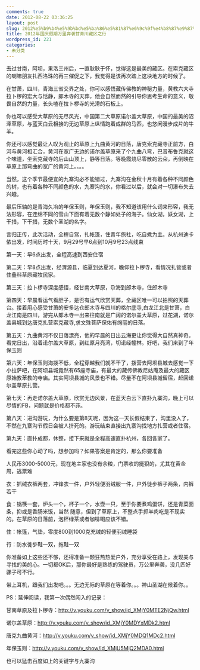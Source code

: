 ```yaml
---
comments: true
date: 2012-08-22 03:36:25
layout: post
slug: 2012%e5%b9%b4%e5%9b%bd%e5%ba%86%e5%81%87%e6%9c%9f%e4%b8%87%e9%87%8c%e5%a5%94%e8%a2%ad%e7%94%98%e9%9d%92%e5%b7%9d%e8%97%8f%e5%8c%ba%e4%b9%8b%e8%a1%8c
title: 2012年国庆假期万里奔袭甘青川藏区之行
wordpress_id: 221
categories:
- 未分类
---
```


去过甘南，阿坝，果洛三州后，一直耿耿于怀，觉得这是最美的藏区。在索克藏区的喇嘛朋友扎西洛珠的再三催促之下，我觉得是该再次踏上这块地方的时候了。

在甘萧，四川，青海三省交界之处，你可以感悟藏传佛教的神秘力量，黄教六大寺拉卜椤的宏大与恬静，郎木寺的天葬，他会自然而然的引导你思考生命的意义，敬畏自然的力量，长头嗑在拉卜椤寺的光滑的石板上。

你也可以感受大草原的无尽风光，中国第二大草原诺尔盖大草原，中国的最美的沼泽草原，与蓝天白云相接的无边草原上纵情跑着成群的马匹，也悠闲漫步成片的牛羊。

你还可以感觉最让人叹为观止的草原上九曲黄河的日落，唐克索克藏寺正前方，白河与黄河相汇合，黄河在宽广无边的诺尔盖草原来了个九曲八弯，巴音布鲁克就这个味道，坐索克藏寺的后山山顶上，静等日落。等晚霞烧尽零散的云朵，再倒映在草原上那弯曲的宽广的黄河上。。。。

当然，这个季节最便宜的九寨沟必不能错过，九寨沟在金秋十月有着各种不同颜色的树，也有着各种不同颜色的水，九寨沟的水，你看过以后，就会对一切瀑布失去兴趣。

最后压轴的是青海久冶的年保玉则，年保玉则，我不知道该用什么词来形容，我无法形容，在连绵不同的雪山下面有着无数个静如处子的海子。仙女湖，妖女湖，上干措，下干措，无数个圣湖的名字。

言归正传，此次活动，全程自驾，扎帐篷，住青年旅社，吃自煮为主。从杭州迪卡侬出发，时间历时十天，9月29号早6点到10月9号23点线束

第一天：早6点出发，全程高速到西安住宿

第二天：早8点出发，经渭源县，临夏到达夏河，瞻仰拉卜椤寺，看情况扎营或者住叠科草原藏牧民家。

第三天：拉卜椤寺深度感悟，经甘南大草原，尕海到郎木寺，住郎木寺

第四天：早晨看运气看胆子，是否有运气欣赏天葬，全藏区唯一可以拍照的天葬台。接着用心感受甘萧的安多达仓郎木寺与四川的格尔底寺,白龙江北是甘萧，白龙江南是四川，游完从郎木寺一出来往南就是广阔的诺尔盖大草原，过花湖，诺尔盖县城到达唐克扎营索克藏寺,求文殊菩萨保佑有绚丽的日落。

第五天：九曲黄河不仅日落漂亮，他的早晨的日出云海更让你觉得大自然真神奇。看完日出，沿着诺尔盖大草原，到红原月亮湾，切诺经幢林。好吧，我们来到了年保玉则

第六天：年保玉则海拨不低，全程穿越我们就不干了，拨营去阿坝县城去感觉一下小拉萨吧，在阿坝县城竟然有65座寺庙，有最大的藏传佛教尼姑庵及最大的藏区原始教苯教的寺庙。其实阿坝县城的风景也不错。尽量不在阿坝县城留宿，赶回诺尔盖草原扎营。

第七天：再走诺尔盖大草原，欣赏无边风景，在蓝天白云下直扑九寨沟，晚上可以尽情的FB，问题就是价格都不菲。

第八天：进沟游玩，为什么要是第8天呢，因为这一天长假结束了，沟里没人了，不然在九寨沟节假日会被人挤死的。游玩结束直接出九寨沟找地方扎营或者住宿。

第九天：直扑成都，休整，接下来就是全程高速直扑杭州，各回各家了。

看完这些你心动了吗，想参加吗？如果答案是肯定的，那么你要准备

人民币3000-5000元，现在地主家也没有余粮，门票收的挺狠的，尤其在黄金周，逃票难

衣：抓绒衣裤两套，冲锋衣一件，户外轻便羽绒服一件，户外徒步裤子两条，内裤若干

食：锅筷一套，炉头一个，杯子一个，水壶一只，至于你要煮鸡蛋饼，还是青菜面条，抑或是香肠米饭，当然 随意，但到了草原上，不整点手抓羊肉吃是不现实的。在草原的日落前，泡杯绿茶或者咖啡喝应该不错。

住：帐篷，气垫，零度800到1000克充绒的轻便羽绒睡袋

行：防水徙步鞋一双，拖鞋一双

你准备如上这些还不够，还得准备一颗狂热热爱户外，充分享受在路上，发现美与寻找的美的心。一切都OK后，那你最好是熟练的驾驶员，万公里奔袭，没几匹好骡子可不行。

带上耳机，跟我们出发吧。。。无边无际的草原在等着你。。。神山圣湖在候着你。。

PS：延伸阅读，我第一次偶然闯入的记录：

甘南草原及拉卜椤寺：http://v.youku.com/v_show/id_XMjY0MTE2NjQw.html

诺尔盖草原：http://v.youku.com/v_show/id_XMjY0MDYxMDk2.html

唐克九曲黄河：http://v.youku.com/v_show/id_XMjY0MDQ1MDc2.html

年保玉则：http://v.youku.com/v_show/id_XMjU5MjQ2MDA0.html

也可以猛击百度如上的关键字与九寨沟
